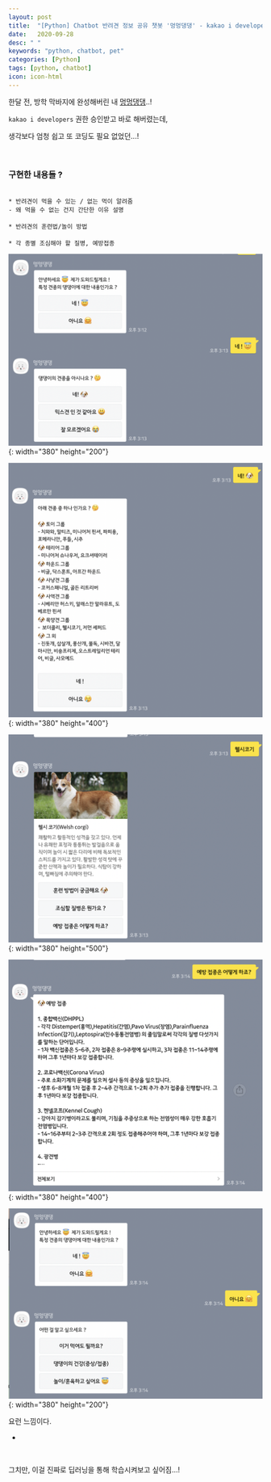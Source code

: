 ```yaml
---
layout: post
title:  "[Python] Chatbot 반려견 정보 공유 챗봇 '멍멍댕댕' - kakao i developers로 개발 완료!  "
date:   2020-09-28
desc: " "
keywords: "python, chatbot, pet"
categories: [Python]
tags: [python, chatbot]
icon: icon-html
---
```



한달 전, 방학 막바지에 완성해버린 내 [멍멍댕댕](https://pf.kakao.com/_sxoBAK)..!

`kakao i developers` 권한 승인받고 바로 해버렸는데,

생각보다 엄청 쉽고 또 코딩도 필요 없었던...!


<br>

### 구현한 내용들 ?


```

* 반려견이 먹을 수 있는 / 없는 먹이 알려줌
- 왜 먹을 수 없는 건지 간단한 이유 설명

* 반려견의 훈련법/놀이 방법

* 각 종별 조심해야 할 질병, 예방접종

```


![](https://github.com/midannii/midannii.github.io/blob/master/static/assets/img/blog/chatbot/chatbot1.png){: width="380" height="200"}

![](https://github.com/midannii/midannii.github.io/blob/master/static/assets/img/blog/chatbot/chatbot4.png){: width="380" height="400"}

![](https://github.com/midannii/midannii.github.io/blob/master/static/assets/img/blog/chatbot/chatbot3.png){: width="380" height="500"}

![](https://github.com/midannii/midannii.github.io/blob/master/static/assets/img/blog/chatbot/chatbot2.png){: width="380" height="400"}

![](https://github.com/midannii/midannii.github.io/blob/master/static/assets/img/blog/chatbot/chatbot5.png){: width="380" height="200"}


요런 느낌이다.

*


<br>


그치만, 이걸 진짜로 딥러닝을 통해 학습시켜보고 싶어짐...!
